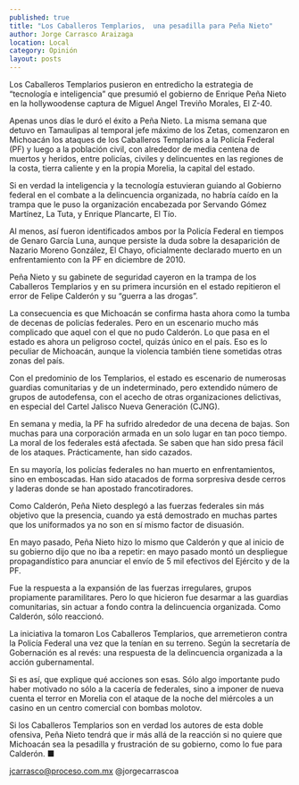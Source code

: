 ```yaml
---
published: true
title: "Los Caballeros Templarios,  una pesadilla para Peña Nieto"
author: Jorge Carrasco Araizaga
location: Local
category: Opinión
layout: posts
---
```


Los Caballeros Templarios pusieron en entredicho la estrategia de “tecnología e inteligencia” que presumió el gobierno de Enrique Peña Nieto en la hollywoodense captura de Miguel Angel Treviño Morales, El Z-40.

Apenas unos días le duró el éxito a Peña Nieto. La misma semana que detuvo en Tamaulipas al temporal jefe máximo de los Zetas, comenzaron en Michoacán los ataques de los Caballeros Templarios a la Policía Federal (PF) y luego a la población civil, con alrededor de media centena de muertos y heridos, entre policías, civiles y delincuentes en las regiones de la costa, tierra caliente y en la propia Morelia, la capital del estado.

Si en verdad la inteligencia y la tecnología estuvieran guiando al Gobierno federal en el combate a la delincuencia organizada, no habría caído en la trampa que le puso la organización encabezada por Servando Gómez Martínez, La Tuta, y Enrique Plancarte, El Tío.

Al menos, así fueron identificados ambos por la Policía Federal en tiempos de Genaro García Luna, aunque persiste la duda sobre la desaparición de Nazario Moreno González, El Chayo, oficialmente declarado muerto en un enfrentamiento con la PF en diciembre de 2010.

Peña Nieto y su gabinete de seguridad cayeron en la trampa de los Caballeros Templarios y en su primera incursión en el estado repitieron el error de Felipe Calderón y su “guerra a las drogas”.

La consecuencia es que Michoacán se confirma hasta ahora como la tumba de decenas de policías federales. Pero en un escenario mucho más complicado que aquel con el que no pudo Calderón. Lo que pasa en el estado es ahora un peligroso coctel, quizás único en el país. Eso es lo peculiar de Michoacán, aunque la violencia también tiene sometidas otras zonas del país.

Con el predominio de los Templarios, el estado es escenario de numerosas guardias comunitarias y de un indeterminado, pero extendido número de grupos de autodefensa, con el acecho de otras organizaciones delictivas, en especial del Cartel Jalisco Nueva Generación (CJNG).

En semana y media, la PF ha sufrido alrededor de una decena de bajas. Son muchas para una corporación armada en un solo lugar en tan poco tiempo. La moral de los federales está afectada. Se saben que han sido presa fácil de los ataques. Prácticamente, han sido cazados.

En su mayoría, los policías federales no han muerto en enfrentamientos, sino en emboscadas. Han sido atacados de forma sorpresiva desde cerros y laderas donde se han apostado francotiradores.

Como Calderón, Peña Nieto desplegó a las fuerzas federales sin más objetivo que la presencia, cuando ya está demostrado en muchas partes que los uniformados ya no son en sí mismo factor de disuasión.

En mayo pasado, Peña Nieto hizo lo mismo que Calderón y que al inicio de su gobierno dijo que no iba a repetir: en mayo pasado montó un despliegue propagandístico para anunciar el envío de 5 mil efectivos del Ejército y de la PF.

Fue la respuesta a la expansión de las fuerzas irregulares, grupos propiamente paramilitares. Pero lo que hicieron fue desarmar a las guardias comunitarias, sin actuar a fondo contra la delincuencia organizada. Como Calderón, sólo reaccionó.

La iniciativa la tomaron Los Caballeros Templarios, que arremetieron contra la Policía Federal una vez que la tenían en su terreno. Según la secretaría de Gobernación es al revés: una respuesta de la delincuencia organizada a la acción gubernamental.

Si es así, que explique qué acciones son esas. Sólo algo importante pudo haber motivado no sólo a la cacería de federales, sino a imponer de nueva cuenta el terror en Morelia con el ataque de la noche del miércoles a un casino en un centro comercial con bombas molotov.

Si los Caballeros Templarios son en verdad los autores de esta doble ofensiva, Peña Nieto tendrá que ir más allá de la reacción si no quiere que Michoacán sea la pesadilla y frustración de su gobierno, como lo fue para Calderón. ■

jcarrasco@proceso.com.mx
@jorgecarrascoa
